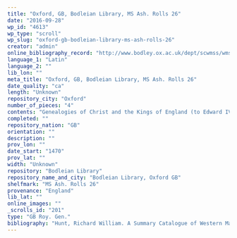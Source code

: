 ```yaml
---
title: "Oxford, GB, Bodleian Library, MS Ash. Rolls 26"
date: "2016-09-28"
wp_id: "4613"
wp_type: "scroll"
wp_slug: "oxford-gb-bodleian-library-ms-ash-rolls-26"
creator: "admin"
online_bibliography_record: "http://www.bodley.ox.ac.uk/dept/scwmss/wmss/online/medieval/ashmole/ashmole-rolls.html"
language_1: "Latin"
language_2: ""
lib_lon: ""
meta_title: "Oxford, GB, Bodleian Library, MS Ash. Rolls 26"
date_quality: "ca"
length: "Unknown"
repository_city: "Oxford"
number_of_pieces: "4"
contents: "Genealogies of Christ and the Kings of England (to Edward IV with four of his children), with extracts from John of Bridlington's Vaticinia (text and commentary)."
completed: ""
repository_nation: "GB"
orientation: ""
description: ""
prov_lon: ""
date_start: "1470"
prov_lat: ""
width: "Unknown"
repository: "Bodleian Library"
repository_name_and_city: "Bodleian Library, Oxford GB"
shelfmark: "MS Ash. Rolls 26"
provenance: "England"
lib_lat: ""
online_images: ""
_scrolls_id: "201"
type: "GB Roy. Gen."
bibliography: "Hunt, Richard William. A Summary Catalogue of Western Manuscripts in the Bodleian Library at Oxford Which Have Not Hitherto Been Catalogued in the Quarto Series: With References to the Oriental and Other Manuscripts. Oxford: Clarendon Press, 1895. no. 7083<br/>"
---
```



